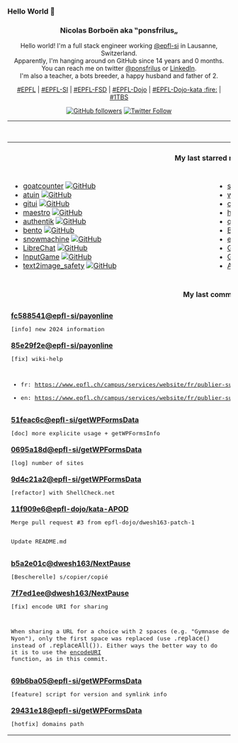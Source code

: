 ### Hello World 👋

<p align="center">
  <!-- use https://avatars.githubusercontent.com/u/176002?v=4 for your default github picture 
  <img src="https://raw.githubusercontent.com/ponsfrilus/ponsfrilus/master/img/ponsfrilus.png" title="Nicolas Borboën aka ‟ponsfrilus„" alt="Nicolas Borboën aka ‟ponsfrilus„" /> -->
  <h3 align="center">
    Nicolas Borboën aka ‟ponsfrilus„
  </h3>
  <p align="center">
    Hello world! I'm a full stack engineer working <a href="https://github.com/epfl-si">@epfl-si</a> in Lausanne, Switzerland.
    <br />Apparently, I'm hanging around on GitHub since 14 years and 0 months.
    <br />You can reach me on twitter <a href="https://twitter.com/ponsfrilus">@ponsfrilus</a> or <a href="http://linkedin.com/in/nicolasborboen">LinkedIn</a>.
    <br />I'm also a teacher, a bots breeder, a happy husband and father of 2.
  </p>
  <p align="center">
    <a href="https://www.epfl.ch">#EPFL</a> | 
    <a href="https://github.com/epfl-si/">#EPFL-SI</a> | 
    <a href="https://github.com/epfl-fsd">#EPFL-FSD</a> | 
    <a href="https://github.com/topics/epfl-dojo">#EPFL-Dojo</a> | 
    <a href="https://github.com/topics/epfl-dojo-kata">#EPFL-Dojo-kata :fire:</a> | 
    <a href="https://en.wikipedia.org/wiki/Indentation_style#Variant:_1TBS_(OTBS)">#1TBS</a>
  </p>
  <p align="center">
    <a href="https://github.com/ponsfrilus"><img alt="GitHub followers" src="https://img.shields.io/github/followers/ponsfrilus?label=Follow%20me%20on%20github&style=social"></a>
    <a href="https://twitter.com/ponsfrilus"><img alt="Twitter Follow" src="https://img.shields.io/twitter/follow/ponsfrilus?label=follow%20me%20on%20twitter&style=social"></a>
  </p>
  </p><hr><table align="center">
<tr>
<td colspan="2" align="center"><h4>My last starred repos</h4></td>
</tr>
<tr>
<td valign="top">
<ul>
<li>
<a href="https://github.com/arp242/goatcounter" title="Easy web analytics. No tracking of personal data." target="_blank">goatcounter</a>&nbsp;<a href="https://github.com/arp242/goatcounter" title="Easy web analytics. No tracking of personal data." target="_blank"><img src="https://img.shields.io/github/stars/arp242/goatcounter?style=social" alt="GitHub"></a>
</li>
<li>
<a href="https://github.com/atuinsh/atuin" title="✨ Magical shell history" target="_blank">atuin</a>&nbsp;<a href="https://github.com/atuinsh/atuin" title="✨ Magical shell history" target="_blank"><img src="https://img.shields.io/github/stars/atuinsh/atuin?style=social" alt="GitHub"></a>
</li>
<li>
<a href="https://github.com/extrawurst/gitui" title="Blazing 💥 fast terminal-ui for git written in rust 🦀" target="_blank">gitui</a>&nbsp;<a href="https://github.com/extrawurst/gitui" title="Blazing 💥 fast terminal-ui for git written in rust 🦀" target="_blank"><img src="https://img.shields.io/github/stars/extrawurst/gitui?style=social" alt="GitHub"></a>
</li>
<li>
<a href="https://github.com/llenotre/maestro" title="Unix-like kernel written in Rust" target="_blank">maestro</a>&nbsp;<a href="https://github.com/llenotre/maestro" title="Unix-like kernel written in Rust" target="_blank"><img src="https://img.shields.io/github/stars/llenotre/maestro?style=social" alt="GitHub"></a>
</li>
<li>
<a href="https://github.com/goauthentik/authentik" title="The authentication glue you need." target="_blank">authentik</a>&nbsp;<a href="https://github.com/goauthentik/authentik" title="The authentication glue you need." target="_blank"><img src="https://img.shields.io/github/stars/goauthentik/authentik?style=social" alt="GitHub"></a>
</li>
<li>
<a href="https://github.com/Dwin17/bento" title="Bento Mechanical Keyboard Macropad" target="_blank">bento</a>&nbsp;<a href="https://github.com/Dwin17/bento" title="Bento Mechanical Keyboard Macropad" target="_blank"><img src="https://img.shields.io/github/stars/Dwin17/bento?style=social" alt="GitHub"></a>
</li>
<li>
<a href="https://github.com/sontek/snowmachine" title="A python script that allows your terminal to snow." target="_blank">snowmachine</a>&nbsp;<a href="https://github.com/sontek/snowmachine" title="A python script that allows your terminal to snow." target="_blank"><img src="https://img.shields.io/github/stars/sontek/snowmachine?style=social" alt="GitHub"></a>
</li>
<li>
<a href="https://github.com/danny-avila/LibreChat" title="Enhanced ChatGPT Clone: Features OpenAI, GPT-4 Vision, Bing, Anthropic, OpenRouter, Google Gemini, AI model switching, message search, langchain, DALL-E-3, ChatGPT Plugins, OpenAI Functions, Secure Multi-User System, Presets, completely open-source for self-hosting. More features in development" target="_blank">LibreChat</a>&nbsp;<a href="https://github.com/danny-avila/LibreChat" title="Enhanced ChatGPT Clone: Features OpenAI, GPT-4 Vision, Bing, Anthropic, OpenRouter, Google Gemini, AI model switching, message search, langchain, DALL-E-3, ChatGPT Plugins, OpenAI Functions, Secure Multi-User System, Presets, completely open-source for self-hosting. More features in development" target="_blank"><img src="https://img.shields.io/github/stars/danny-avila/LibreChat?style=social" alt="GitHub"></a>
</li>
<li>
<a href="https://github.com/dwesh163/InputGame" title="null" target="_blank">InputGame</a>&nbsp;<a href="https://github.com/dwesh163/InputGame" title="null" target="_blank"><img src="https://img.shields.io/github/stars/dwesh163/InputGame?style=social" alt="GitHub"></a>
</li>
<li>
<a href="https://github.com/Yuchen413/text2image_safety" title="null" target="_blank">text2image_safety</a>&nbsp;<a href="https://github.com/Yuchen413/text2image_safety" title="null" target="_blank"><img src="https://img.shields.io/github/stars/Yuchen413/text2image_safety?style=social" alt="GitHub"></a>
</li>
</ul>
<img width="450" height="1" /></td>
<td valign="top">
<ul>
<li>
<a href="https://github.com/maaslalani/slides" title="Terminal based presentation tool" target="_blank">slides</a>&nbsp;<a href="https://github.com/maaslalani/slides" title="Terminal based presentation tool" target="_blank"><img src="https://img.shields.io/github/stars/maaslalani/slides?style=social" alt="GitHub"></a>
</li>
<li>
<a href="https://github.com/webcompat/webcompat.com" title="Source code for webcompat.com" target="_blank">webcompat.com</a>&nbsp;<a href="https://github.com/webcompat/webcompat.com" title="Source code for webcompat.com" target="_blank"><img src="https://img.shields.io/github/stars/webcompat/webcompat.com?style=social" alt="GitHub"></a>
</li>
<li>
<a href="https://github.com/YS-L/csvlens" title="Command line csv viewer" target="_blank">csvlens</a>&nbsp;<a href="https://github.com/YS-L/csvlens" title="Command line csv viewer" target="_blank"><img src="https://img.shields.io/github/stars/YS-L/csvlens?style=social" alt="GitHub"></a>
</li>
<li>
<a href="https://github.com/tconbeer/harlequin" title="The SQL IDE for Your Terminal." target="_blank">harlequin</a>&nbsp;<a href="https://github.com/tconbeer/harlequin" title="The SQL IDE for Your Terminal." target="_blank"><img src="https://img.shields.io/github/stars/tconbeer/harlequin?style=social" alt="GitHub"></a>
</li>
<li>
<a href="https://github.com/qmk/qmk_firmware" title="Open-source keyboard firmware for Atmel AVR and Arm USB families" target="_blank">qmk_firmware</a>&nbsp;<a href="https://github.com/qmk/qmk_firmware" title="Open-source keyboard firmware for Atmel AVR and Arm USB families" target="_blank"><img src="https://img.shields.io/github/stars/qmk/qmk_firmware?style=social" alt="GitHub"></a>
</li>
<li>
<a href="https://github.com/davidmerfield/Blot" title="Turns a folder into a blog" target="_blank">Blot</a>&nbsp;<a href="https://github.com/davidmerfield/Blot" title="Turns a folder into a blog" target="_blank"><img src="https://img.shields.io/github/stars/davidmerfield/Blot?style=social" alt="GitHub"></a>
</li>
<li>
<a href="https://github.com/excalidraw/excalidraw" title="Virtual whiteboard for sketching hand-drawn like diagrams" target="_blank">excalidraw</a>&nbsp;<a href="https://github.com/excalidraw/excalidraw" title="Virtual whiteboard for sketching hand-drawn like diagrams" target="_blank"><img src="https://img.shields.io/github/stars/excalidraw/excalidraw?style=social" alt="GitHub"></a>
</li>
<li>
<a href="https://github.com/AmrDeveloper/GQL" title=" Git Query language is a SQL like language to perform queries on .git files with supports of most of SQL features such as grouping, ordering and aggregations functions" target="_blank">GQL</a>&nbsp;<a href="https://github.com/AmrDeveloper/GQL" title=" Git Query language is a SQL like language to perform queries on .git files with supports of most of SQL features such as grouping, ordering and aggregations functions" target="_blank"><img src="https://img.shields.io/github/stars/AmrDeveloper/GQL?style=social" alt="GitHub"></a>
</li>
<li>
<a href="https://github.com/GraphiteEditor/Graphite" title="2D raster & vector editor that melds traditional layers & tools with a modern node-based, fully non-destructive procedural workflow." target="_blank">Graphite</a>&nbsp;<a href="https://github.com/GraphiteEditor/Graphite" title="2D raster & vector editor that melds traditional layers & tools with a modern node-based, fully non-destructive procedural workflow." target="_blank"><img src="https://img.shields.io/github/stars/GraphiteEditor/Graphite?style=social" alt="GitHub"></a>
</li>
<li>
<a href="https://github.com/We5ter/Awesome-DevSecOps-Platforms" title="A curated list of awesome security platforms,including CTF/Security Response Center/Bug Tracker and so on." target="_blank">Awesome-DevSecOps-Platforms</a>&nbsp;<a href="https://github.com/We5ter/Awesome-DevSecOps-Platforms" title="A curated list of awesome security platforms,including CTF/Security Response Center/Bug Tracker and so on." target="_blank"><img src="https://img.shields.io/github/stars/We5ter/Awesome-DevSecOps-Platforms?style=social" alt="GitHub"></a>
</li>
</ul>
<img width="450" height="1" /></td>
</tr>
<tr>
<td colspan="2" align="center"><h4>My last commits</h4></td>
</tr>
<tr>
        <td colspan="2">
          <div><strong><a href="https://api.github.com/repos/epfl-si/payonline/commits/fc588541ab30054010e6b69c7ae48f796bcbca19" title="2024-01-10T12:32:16.000+01:00" target="_blank">fc588541</a><a href="https://github.com/epfl-si">@epfl-si</a><a href="https://github.com/epfl-si/payonline" title="payonline.epfl.ch, the payment multiplexing system in use at EPFL">/payonline</a></strong></div>
          <pre>[info] new 2024 information</pre>
        </td>
        </tr><tr>
        <td colspan="2">
          <div><strong><a href="https://api.github.com/repos/epfl-si/payonline/commits/85e29f2e81ca9a6ca083102fa2a71813f138e37a" title="2024-01-09T19:22:59.000+01:00" target="_blank">85e29f2e</a><a href="https://github.com/epfl-si">@epfl-si</a><a href="https://github.com/epfl-si/payonline" title="payonline.epfl.ch, the payment multiplexing system in use at EPFL">/payonline</a></strong></div>
          <pre>[fix] wiki-help

- fr: 
https://www.epfl.ch/campus/services/website/fr/publier-sur-le-web-epfl/wordpress/liste-des-blocs/formulaires/
- en: 
https://www.epfl.ch/campus/services/website/fr/publier-sur-le-web-epfl/wordpress/liste-des-blocs/formulaires/</pre>
        </td>
        </tr><tr>
        <td colspan="2">
          <div><strong><a href="https://api.github.com/repos/epfl-si/getWPFormsData/commits/51feac6c7e0b32410d22634ae7d8d781904ff0f3" title="2023-12-18T16:44:01.000+01:00" target="_blank">51feac6c</a><a href="https://github.com/epfl-si">@epfl-si</a><a href="https://github.com/epfl-si/getWPFormsData" title="Script that fetch WPForms data">/getWPFormsData</a></strong></div>
          <pre>[doc] more explicite usage + getWPFormsInfo</pre>
        </td>
        </tr><tr>
        <td colspan="2">
          <div><strong><a href="https://api.github.com/repos/epfl-si/getWPFormsData/commits/0695a18d9f24254ebbadaca34ff45ff7e8158cdc" title="2023-12-18T12:39:00.000+01:00" target="_blank">0695a18d</a><a href="https://github.com/epfl-si">@epfl-si</a><a href="https://github.com/epfl-si/getWPFormsData" title="Script that fetch WPForms data">/getWPFormsData</a></strong></div>
          <pre>[log] number of sites</pre>
        </td>
        </tr><tr>
        <td colspan="2">
          <div><strong><a href="https://api.github.com/repos/epfl-si/getWPFormsData/commits/9d4c21a2a947d5b65a44b7b19fcf89286d4aebe1" title="2023-12-18T12:38:23.000+01:00" target="_blank">9d4c21a2</a><a href="https://github.com/epfl-si">@epfl-si</a><a href="https://github.com/epfl-si/getWPFormsData" title="Script that fetch WPForms data">/getWPFormsData</a></strong></div>
          <pre>[refactor] with ShellCheck.net</pre>
        </td>
        </tr><tr>
        <td colspan="2">
          <div><strong><a href="https://api.github.com/repos/epfl-dojo/kata-APOD/commits/11f909e60b127802266abf3a7e9e5f57f0aa1c03" title="2023-12-18T10:19:43.000+01:00" target="_blank">11f909e6</a><a href="https://github.com/epfl-dojo">@epfl-dojo</a><a href="https://github.com/epfl-dojo/kata-APOD" title="Kata : création d'un navigateur d'APOD (Astronomy Picture of the Day)">/kata-APOD</a></strong></div>
          <pre>Merge pull request #3 from epfl-dojo/dwesh163-patch-1

Update README.md</pre>
        </td>
        </tr><tr>
        <td colspan="2">
          <div><strong><a href="https://api.github.com/repos/dwesh163/NextPause/commits/b5a2e01ca9d6fc68f7d6a3a837238fa035afbd8f" title="2023-12-01T18:02:42.000+01:00" target="_blank">b5a2e01c</a><a href="https://github.com/dwesh163">@dwesh163</a><a href="https://github.com/dwesh163/NextPause" title="null">/NextPause</a></strong></div>
          <pre>[Bescherelle] s/copier/copié</pre>
        </td>
        </tr><tr>
        <td colspan="2">
          <div><strong><a href="https://api.github.com/repos/dwesh163/NextPause/commits/7f7ed1ee82be1e93c6189e954407db695f5465c0" title="2023-12-01T17:59:44.000+01:00" target="_blank">7f7ed1ee</a><a href="https://github.com/dwesh163">@dwesh163</a><a href="https://github.com/dwesh163/NextPause" title="null">/NextPause</a></strong></div>
          <pre>[fix] encode URI for sharing

When sharing a URL for a choice with 2 spaces (e.g. "Gymnase de Nyon"), only the first space was replaced (use `.replace()` instead of `.replaceAll()`). Either ways the better way to do it is to use the [encodeURI](https://developer.mozilla.org/en-US/docs/Web/JavaScript/Reference/Global_Objects/encodeURI) function, as in this commit.</pre>
        </td>
        </tr><tr>
        <td colspan="2">
          <div><strong><a href="https://api.github.com/repos/epfl-si/getWPFormsData/commits/69b6ba05ad0e840a37bd836e0415d0119035cb3b" title="2023-11-30T16:35:20.000+01:00" target="_blank">69b6ba05</a><a href="https://github.com/epfl-si">@epfl-si</a><a href="https://github.com/epfl-si/getWPFormsData" title="Script that fetch WPForms data">/getWPFormsData</a></strong></div>
          <pre>[feature] script for version and symlink info</pre>
        </td>
        </tr><tr>
        <td colspan="2">
          <div><strong><a href="https://api.github.com/repos/epfl-si/getWPFormsData/commits/29431e183ff3f9153f086be73ed8e1d232eb5a54" title="2023-11-30T15:16:49.000+01:00" target="_blank">29431e18</a><a href="https://github.com/epfl-si">@epfl-si</a><a href="https://github.com/epfl-si/getWPFormsData" title="Script that fetch WPForms data">/getWPFormsData</a></strong></div>
          <pre>[hotfix] domains path</pre>
        </td>
        </tr><tfoot>
<tr>
<td colspan="2" align="right">
<img width="900" height="1" />
<small>⏰ Updated on Tue, 16 Jan 2024 13:45:15 GMT</small>
</td>
</tr>
</tfoot>
<br />
</table>
